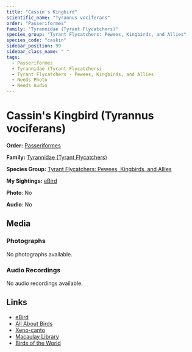 ```yaml
---
title: "Cassin's Kingbird"
scientific_name: "Tyrannus vociferans"
order: "Passeriformes"
family: "Tyrannidae (Tyrant Flycatchers)"
species_group: "Tyrant Flycatchers: Pewees, Kingbirds, and Allies"
species_code: "caskin"
sidebar_position: 99
sidebar_class_name: " "
tags: 
  - Passeriformes
  - Tyrannidae (Tyrant Flycatchers)
  - Tyrant Flycatchers - Pewees, Kingbirds, and Allies
  - Needs Photo
  - Needs Audio
---
```


# Cassin's Kingbird (Tyrannus vociferans)

**Order:** [Passeriformes](/tags/passeriformes)

**Family:** [Tyrannidae (Tyrant Flycatchers)](/tags/tyrannidae-tyrant-flycatchers)

**Species Group:** [Tyrant Flycatchers: Pewees, Kingbirds, and Allies](/tags/tyrant-flycatchers-pewees-kingbirds-and-allies)

**My Sightings:** [eBird](https://ebird.org/lifelist?r=world&time=life&spp=caskin)

**Photo**: No 

**Audio**: No

## Media
### Photographs
No photographs available.

### Audio Recordings
No audio recordings available.

## Links
* [eBird](https://ebird.org/species/caskin) 
* [All About Birds](https://www.allaboutbirds.org/guide/caskin) 
* [Xeno-canto](https://www.xeno-canto.org/species/tyrannus-vociferans) 
* [Macaulay Library](https://search.macaulaylibrary.org/catalog?taxonCode=caskin&sort=rating_rank_desc)
* [Birds of the World](https://birdsoftheworld.org/bow/species/caskin)
